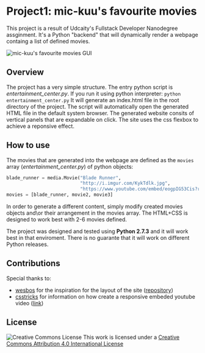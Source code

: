 # Project1: mic-kuu's favourite movies
This project is a result of Udcaity's Fullstack Developer Nanodegree assginment. It's a Python "backend" that will dynamically render a webpage containg a list of defined movies. 

![mic-kuu's favourite movies GUI](http://i.imgur.com/Ms0QeRv.jpg)

## Overview
The project has a very simple structure. The entry python script is *entertainment_center.py*. If you run it using python interpreter:
```python entertainment_center.py```
It will generate an index.html file in the root directory of the project. The script will automatically open the generated HTML file in the default system browser. The generated website consits of vertical panels that are expandable on click. The site uses the css flexbox to achieve a reponsive effect.

## How to use 
The movies that are generated into the webpage are defined as the `movies` array (*entertainment_center.py*) of python objects:
```python
blade_runner = media.Movie("Blade Runner",
                           "http://i.imgur.com/KykTdlk.jpg",
                           "https://www.youtube.com/embed/eogpIG53Cis?rel=0&amp;showinfo=0")
movies = [blade_runner, movie2, movie3]
```
In order to generate a different content, simply modify created movies objects and\or their arrangement in the movies array. The HTML+CSS is designed to work best with 2-6 movies defined. 

The project was designed and tested using **Python 2.7.3** and it will work best in that enviroment. There is no guarante that it will work on different Python releases.

## Contributions
Special thanks to:
* [wesbos](https://github.com/wesbos) for the inspiration for the layout of the site ([repository](https://github.com/wesbos/JavaScript30/tree/master/05%20-%20Flex%20Panel%20Gallery))
* [csstricks](https://css-tricks.com) for information on how create a responsive embeded youtube video ([link](https://css-tricks.com/NetMag/FluidWidthVideo/Article-FluidWidthVideo.php))

## License
![Creative Commons License](https://i.creativecommons.org/l/by/4.0/88x31.png) 
This work is licensed under a [Creative Commons Attribution 4.0 International License](http://creativecommons.org/licenses/by/4.0/)
